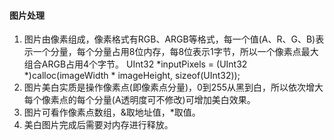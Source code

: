 #### 图片处理
1. 图片由像素组成，像素格式有RGB、ARGB等格式，每一个值(A、R、G、B)表示一个分量，每个分量占用8位内存，每8位表示1字节，所以一个像素点最大组合ARGB占用4个字节。 UInt32 *inputPixels = (UInt32 *)calloc(imageWidth * imageHeight, sizeof(UInt32));
2. 图片美白实质是操作像素点(即像素点分量)，0到255从黑到白，所以依次增大每个像素点的每个分量(A透明度可不修改)可增加美白效果。
3. 图片可看作像素点数组，&取地址值，*取值。
4. 美白图片完成后需要对内存进行释放。
    

